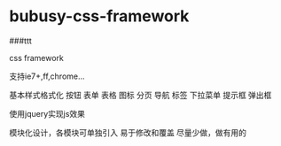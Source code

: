 ﻿bubusy-css-framework
====================

###ttt



css framework

支持ie7+,ff,chrome...

基本样式格式化
按钮
表单
表格
图标
分页
导航
标签
下拉菜单
提示框
弹出框

使用jquery实现js效果


模块化设计，各模块可单独引入
易于修改和覆盖
尽量少做，做有用的
